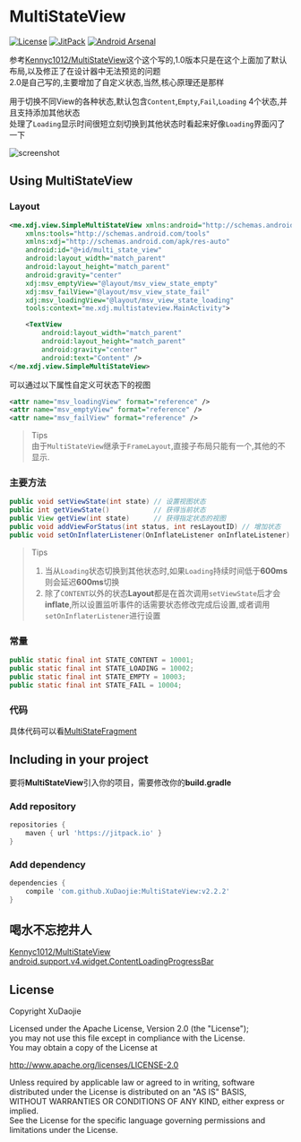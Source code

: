MultiStateView
==============
[![License](https://img.shields.io/badge/license-Apache%202.0-blue.svg)](LICENSE) [![JitPack](https://jitpack.io/v/XuDaojie/MultiStateView.svg)](https://jitpack.io/#XuDaojie/MultiStateView) [![Android Arsenal](https://img.shields.io/badge/Android%20Arsenal-MultiStateView-green.svg?style=true)](https://android-arsenal.com/details/1/4386)

参考[Kennyc1012/MultiStateView](https://github.com/Kennyc1012/MultiStateView)这个这个写的,1.0版本只是在这个上面加了默认布局,以及修正了在设计器中无法预览的问题<br>
2.0是自己写的,主要增加了自定义状态,当然,核心原理还是那样

用于切换不同View的各种状态,默认包含`Content`,`Empty`,`Fail`,`Loading` 4个状态,并且支持添加其他状态<br>
处理了`Loading`显示时间很短立刻切换到其他状态时看起来好像`Loading`界面闪了一下

![screenshot](https://github.com/XuDaojie/MultiStateView/blob/develop/art/MultiStateView.gif)

## Using MultiStateView
### Layout
``` xml
<me.xdj.view.SimpleMultiStateView xmlns:android="http://schemas.android.com/apk/res/android"
    xmlns:tools="http://schemas.android.com/tools"
    xmlns:xdj="http://schemas.android.com/apk/res-auto"
    android:id="@+id/multi_state_view"
    android:layout_width="match_parent"
    android:layout_height="match_parent"
    android:gravity="center"
    xdj:msv_emptyView="@layout/msv_view_state_empty"
    xdj:msv_failView="@layout/msv_view_state_fail"
    xdj:msv_loadingView="@layout/msv_view_state_loading"
    tools:context="me.xdj.multistateview.MainActivity">

    <TextView
        android:layout_width="match_parent"
        android:layout_height="match_parent"
        android:gravity="center"
        android:text="Content" />
</me.xdj.view.SimpleMultiStateView>
```

可以通过以下属性自定义可状态下的视图
``` xml
<attr name="msv_loadingView" format="reference" />
<attr name="msv_emptyView" format="reference" />
<attr name="msv_failView" format="reference" />
```
> Tips<br>
> 由于`MultiStateView`继承于`FrameLayout`,直接子布局只能有一个,其他的不显示.

### 主要方法
``` java 
public void setViewState(int state) // 设置视图状态 
public int getViewState()           // 获得当前状态
public View getView(int state)      // 获得指定状态的视图
public void addViewForStatus(int status, int resLayoutID) // 增加状态
public void setOnInflaterListener(OnInflateListener onInflateListener) // 各状态Layout inflate时触发(除了CONTENT)
```

> Tips<br>
> 1. 当从`Loading`状态切换到其他状态时,如果`Loading`持续时间低于**600ms**则会延迟**600ms**切换<br>
> 2. 除了`CONTENT`以外的状态**Layout**都是在首次调用`setViewState`后才会**inflate**,所以设置监听事件的话需要状态修改完成后设置,或者调用`setOnInflaterListener`进行设置

### 常量
``` java
public static final int STATE_CONTENT = 10001;
public static final int STATE_LOADING = 10002;
public static final int STATE_EMPTY = 10003;
public static final int STATE_FAIL = 10004;
```

### 代码
具体代码可以看[MultiStateFragment](https://github.com/XuDaojie/MultiStateView/blob/develop/app/src/main/java/me/xdj/multistateview/MultiStateFragment.java)

## Including in your project
要将**MultiStateView**引入你的项目，需要修改你的**build.gradle**

### Add repository 
``` groovy
repositories {
    maven { url 'https://jitpack.io' }
}
```
### Add dependency
``` groovy
dependencies {
    compile 'com.github.XuDaojie:MultiStateView:v2.2.2'
}
```

## 喝水不忘挖井人
[Kennyc1012/MultiStateView](https://github.com/Kennyc1012/MultiStateView)<br>
[android.support.v4.widget.ContentLoadingProgressBar](https://android.googlesource.com/platform/frameworks/support/+/refs/heads/master/v4/java/android/support/v4/widget/ContentLoadingProgressBar.java)

## License
Copyright XuDaojie

Licensed under the Apache License, Version 2.0 (the "License");<br>
you may not use this file except in compliance with the License.<br>
You may obtain a copy of the License at<br>

   http://www.apache.org/licenses/LICENSE-2.0

Unless required by applicable law or agreed to in writing, software<br>
distributed under the License is distributed on an "AS IS" BASIS,<br>
WITHOUT WARRANTIES OR CONDITIONS OF ANY KIND, either express or implied.<br>
See the License for the specific language governing permissions and<br>
limitations under the License.<br>